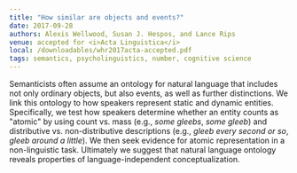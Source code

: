 ```yaml
---
title: "How similar are objects and events?"
date: 2017-09-28
authors: Alexis Wellwood, Susan J. Hespos, and Lance Rips
venue: accepted for <i>Acta Linguistica</i>
local: /downloadables/whr2017acta-accepted.pdf
tags: semantics, psycholinguistics, number, cognitive science
---
```


Semanticists often assume an ontology for natural language that includes not only ordinary objects, but also events, as well as further distinctions. We link this ontology to how speakers represent static and dynamic entities. Specifically, we test how speakers determine whether an entity counts as "atomic" by using count vs. mass (e.g., *some gleebs*, *some gleeb*) and distributive vs. non-distributive descriptions (e.g., *gleeb every second or so*, *gleeb around a little*). We then seek evidence for atomic representation in a non-linguistic task. Ultimately we suggest that natural language ontology reveals properties of language-independent conceptualization.